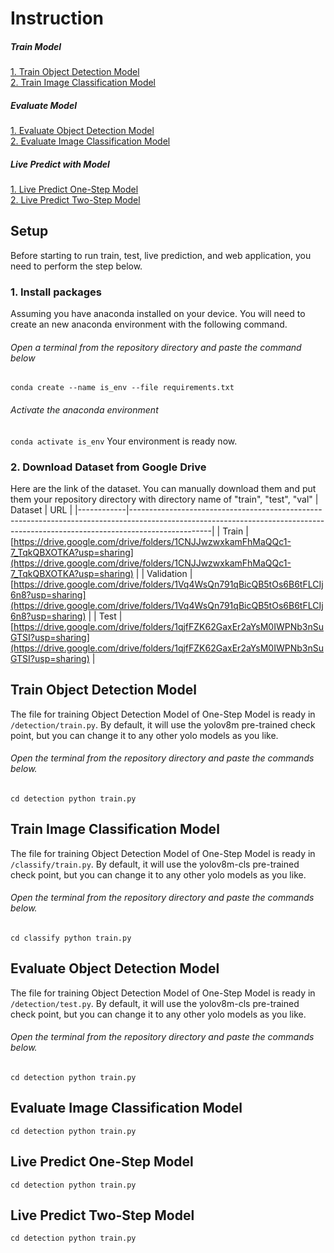 # **Instruction**

##### **Train Model**
[1. Train Object Detection Model](#train-object-detection-model) <br>
[2. Train Image Classification Model](#train-image-classification-model)

##### **Evaluate Model**
[1. Evaluate Object Detection Model](#evaluate-object-detection-model) <br>
[2. Evaluate Image Classification Model](#evaluate-image-classification-model)

##### **Live Predict with Model**
[1. Live Predict One-Step Model](#live-predict-one-step-model) <br>
[2. Live Predict Two-Step Model](#live-predict-two-step-model)

## Setup
Before starting to run train, test, live prediction, and web application, you need to perform the step below.
### 1. Install packages
Assuming you have anaconda installed on your device. You will need to create an new anaconda environment with the following command.
###### Open a terminal from the repository directory and paste the command below
`conda create --name is_env --file requirements.txt`
###### Activate the anaconda environment
`conda activate is_env`
Your environment is ready now.
### 2. Download Dataset from Google Drive
Here are the link of the dataset. You can manually download them and put them your repository directory with directory name of "train", "test", "val"
| Dataset    | URL                                                                                                                                                                            |
|------------|--------------------------------------------------------------------------------------------------------------------------------------------------------------------------------|
| Train      | [https://drive.google.com/drive/folders/1CNJJwzwxkamFhMaQQc1-7_TqkQBXOTKA?usp=sharing](https://drive.google.com/drive/folders/1CNJJwzwxkamFhMaQQc1-7_TqkQBXOTKA?usp=sharing) |
| Validation | [https://drive.google.com/drive/folders/1Vq4WsQn791qBicQB5tOs6B6tFLCIj6n8?usp=sharing](https://drive.google.com/drive/folders/1Vq4WsQn791qBicQB5tOs6B6tFLCIj6n8?usp=sharing)   |
| Test       | [https://drive.google.com/drive/folders/1qjfFZK62GaxEr2aYsM0IWPNb3nSuGTSI?usp=sharing](https://drive.google.com/drive/folders/1qjfFZK62GaxEr2aYsM0IWPNb3nSuGTSI?usp=sharing)   |

## **Train Object Detection Model**
The file for training Object Detection Model of One-Step Model is ready in `/detection/train.py`. By default, it will use the yolov8m pre-trained check point, but you can change it to any other yolo models as you like.
###### Open the terminal from the repository directory and paste the commands below. 
`
cd detection
python train.py
`

## **Train Image Classification Model**
The file for training Object Detection Model of One-Step Model is ready in ```/classify/train.py```. By default, it will use the yolov8m-cls pre-trained check point, but you can change it to any other yolo models as you like.
###### Open the terminal from the repository directory and paste the commands below. 
`
cd classify
python train.py
`

## **Evaluate Object Detection Model**
The file for training Object Detection Model of One-Step Model is ready in ```/detection/test.py```. By default, it will use the yolov8m-cls pre-trained check point, but you can change it to any other yolo models as you like.
###### Open the terminal from the repository directory and paste the commands below. 
`
cd detection
python train.py
`

## **Evaluate Image Classification Model**
`
cd detection
python train.py
`

## **Live Predict One-Step Model**
`
cd detection
python train.py
`

## **Live Predict Two-Step Model**
`
cd detection
python train.py
`
